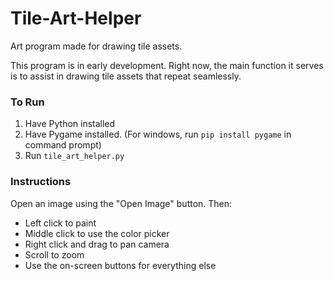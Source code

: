 # Tile-Art-Helper
Art program made for drawing tile assets.

This program is in early development. Right now, the main function it serves is to assist in drawing tile assets that repeat seamlessly.

### To Run
1. Have Python installed
2. Have Pygame installed. (For windows, run `pip install pygame` in command prompt)
3. Run `tile_art_helper.py`

### Instructions
Open an image using the "Open Image" button. Then:
- Left click to paint
- Middle click to use the color picker
- Right click and drag to pan camera
- Scroll to zoom
- Use the on-screen buttons for everything else